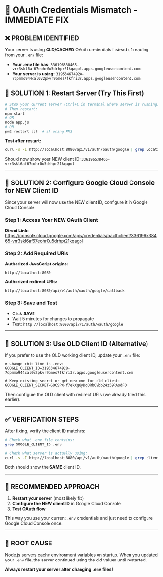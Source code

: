 # 🚨 OAuth Credentials Mismatch - IMMEDIATE FIX

## ❌ **PROBLEM IDENTIFIED**

Your server is using **OLD/CACHED** OAuth credentials instead of reading from your `.env` file:

- **Your .env file has:** `336196538465-vrr3skl6af67eohr0u5drhpr21kqagol.apps.googleusercontent.com`
- **Your server is using:** `319534674928-7dpmmo944cal0v2pkvr9omes7fkfri3r.apps.googleusercontent.com`

## 🔧 **SOLUTION 1: Restart Server (Try This First)**

```bash
# Stop your current server (Ctrl+C in terminal where server is running)
# Then restart:
npm start
# OR
node app.js
# OR
pm2 restart all  # if using PM2
```

**Test after restart:**

```bash
curl -s -I http://localhost:8080/api/v1/auth/oauth/google | grep Location
```

Should now show your NEW client ID: `336196538465-vrr3skl6af67eohr0u5drhpr21kqagol`

---

## 🔧 **SOLUTION 2: Configure Google Cloud Console for NEW Client ID**

Since your server will now use the NEW client ID, configure it in Google Cloud Console:

### **Step 1: Access Your NEW OAuth Client**

**Direct Link:** https://console.cloud.google.com/apis/credentials/oauthclient/336196538465-vrr3skl6af67eohr0u5drhpr21kqagol

### **Step 2: Add Required URIs**

**Authorized JavaScript origins:**

```
http://localhost:8080
```

**Authorized redirect URIs:**

```
http://localhost:8080/api/v1/auth/oauth/google/callback
```

### **Step 3: Save and Test**

- Click **SAVE**
- Wait 5 minutes for changes to propagate
- Test: `http://localhost:8080/api/v1/auth/oauth/google`

---

## 🔧 **SOLUTION 3: Use OLD Client ID (Alternative)**

If you prefer to use the OLD working client ID, update your `.env` file:

```env
# Change this line in .env:
GOOGLE_CLIENT_ID=319534674928-7dpmmo944cal0v2pkvr9omes7fkfri3r.apps.googleusercontent.com

# Keep existing secret or get new one for old client:
GOOGLE_CLIENT_SECRET=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
```

Then configure the OLD client with redirect URIs (we already tried this earlier).

---

## ✅ **VERIFICATION STEPS**

After fixing, verify the client ID matches:

```bash
# Check what .env file contains:
grep GOOGLE_CLIENT_ID .env

# Check what server is actually using:
curl -s -I http://localhost:8080/api/v1/auth/oauth/google | grep client_id
```

Both should show the **SAME** client ID.

---

## 🎯 **RECOMMENDED APPROACH**

1. **Restart your server** (most likely fix)
2. **Configure the NEW client ID** in Google Cloud Console
3. **Test OAuth flow**

This way you use your current `.env` credentials and just need to configure Google Cloud Console once.

---

## 🚨 **ROOT CAUSE**

Node.js servers cache environment variables on startup. When you updated your `.env` file, the server continued using the old values until restarted.

**Always restart your server after changing .env files!**
